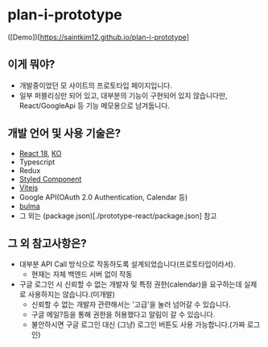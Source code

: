 # plan-i-prototype
(\[Demo\])[https://saintkim12.github.io/plan-i-prototype]

## 이게 뭐야?
- 개발중이었던 모 사이트의 프로토타입 페이지입니다.
- 일부 퍼블리싱만 되어 있고, 대부분의 기능이 구현되어 있지 않습니다만, React/GoogleApi 등 기능 메모용으로 남겨둡니다.

## 개발 언어 및 사용 기술은?
- [React 18](https://reactjs.org), [KO](https://ko.reactjs.org)
- Typescript
- Redux
- [Styled Component](https://styled-components.com)
- [Vitejs](https://vitejs.dev)
- Google API(OAuth 2.0 Authentication, Calendar 등)
- [bulma](https://bulma.io)
- 그 외는 (package.json)[./prototype-react/package.json] 참고

## 그 외 참고사항은?
- 대부분 API Call 방식으로 작동하도록 설계되었습니다(프로토타입이라서).
    - 현재는 자체 백엔드 서버 없이 작동
- 구글 로그인 시 신뢰할 수 없는 개발자 및 특정 권한(calendar)을 요구하는데 실제로 사용하지는 않습니다.(미개발)
    - 신뢰할 수 없는 개발자 관련해서는 '고급'을 눌러 넘어갈 수 있습니다.
    - 구글 메일?등을 통해 권한을 허용했다고 알림이 갈 수 있습니다.
    - 불안하시면 구글 로그인 대신 (그냥) 로그인 버튼도 사용 가능합니다.(가짜 로그인)
